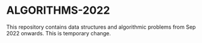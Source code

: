 # ALGORITHMS-2022
This repository contains data structures and algorithmic problems from Sep 2022 onwards. This is temporary change.
